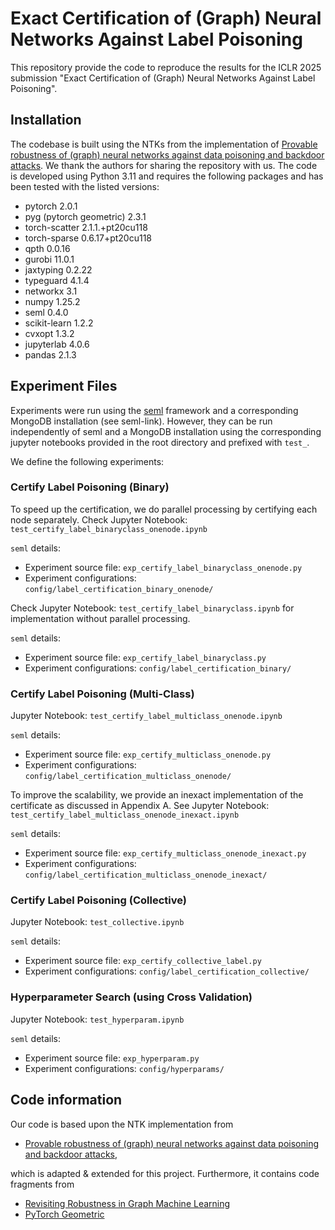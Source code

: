 # Exact Certification of (Graph) Neural Networks Against Label Poisoning

This repository provide the code to reproduce the results for the ICLR 2025 submission "Exact Certification of (Graph) Neural Networks Against Label Poisoning".

## Installation

The codebase is built using the NTKs from the implementation of [Provable robustness of (graph) neural networks against data poisoning and backdoor attacks](https://arxiv.org/abs/2407.10867). We thank the authors for sharing the repository with us. The code is developed using Python 3.11 and requires the following packages and has been tested with the listed versions:

* pytorch 2.0.1
* pyg (pytorch geometric) 2.3.1
* torch-scatter 2.1.1.+pt20cu118
* torch-sparse 0.6.17+pt20cu118
* qpth 0.0.16
* gurobi 11.0.1
* jaxtyping 0.2.22
* typeguard 4.1.4
* networkx 3.1
* numpy 1.25.2
* seml 0.4.0
* scikit-learn 1.2.2
* cvxopt 1.3.2
* jupyterlab 4.0.6
* pandas 2.1.3

## Experiment Files

Experiments were run using the [seml](https://github.com/TUM-DAML/seml/tree/master) framework and a corresponding MongoDB installation (see seml-link). However, they can be run independently of seml and a MongoDB installation using the corresponding jupyter notebooks provided in the root directory and prefixed with `test_`.  

We define the following experiments:

### Certify Label Poisoning (Binary)

To speed up the certification, we do parallel processing by certifying each node separately. Check Jupyter Notebook: `test_certify_label_binaryclass_onenode.ipynb`

`seml` details:
* Experiment source file: `exp_certify_label_binaryclass_onenode.py`  
* Experiment configurations: `config/label_certification_binary_onenode/`

Check Jupyter Notebook: `test_certify_label_binaryclass.ipynb` for implementation without parallel processing.

`seml` details:
* Experiment source file: `exp_certify_label_binaryclass.py`  
* Experiment configurations: `config/label_certification_binary/`


### Certify Label Poisoning (Multi-Class)

Jupyter Notebook: `test_certify_label_multiclass_onenode.ipynb`

`seml` details:
* Experiment source file: `exp_certify_multiclass_onenode.py`  
* Experiment configurations: `config/label_certification_multiclass_onenode/`

To improve the scalability, we provide an inexact implementation of the certificate as discussed in Appendix A. See Jupyter Notebook: `test_certify_label_multiclass_onenode_inexact.ipynb`

`seml` details:
* Experiment source file: `exp_certify_multiclass_onenode_inexact.py`  
* Experiment configurations: `config/label_certification_multiclass_onenode_inexact/`

### Certify Label Poisoning (Collective)

Jupyter Notebook: `test_collective.ipynb`

`seml` details:
* Experiment source file: `exp_certify_collective_label.py`  
* Experiment configurations: `config/label_certification_collective/`

### Hyperparameter Search (using Cross Validation)

Jupyter Notebook: `test_hyperparam.ipynb`

`seml` details:
* Experiment source file: `exp_hyperparam.py`  
* Experiment configurations: `config/hyperparams/`

## Code information

Our code is based upon the NTK implementation from

* [Provable robustness of (graph) neural networks against data poisoning and backdoor attacks](https://arxiv.org/abs/2407.10867),

which is adapted & extended for this project. Furthermore, it contains code fragments from

* [Revisiting Robustness in Graph Machine Learning](https://github.com/saper0/revisiting_robustness/)
* [PyTorch Geometric](https://github.com/pyg-team/pytorch_geometric)